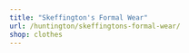 ```yaml
---
title: "Skeffington's Formal Wear"
url: /huntington/skeffingtons-formal-wear/
shop: clothes
---
```

